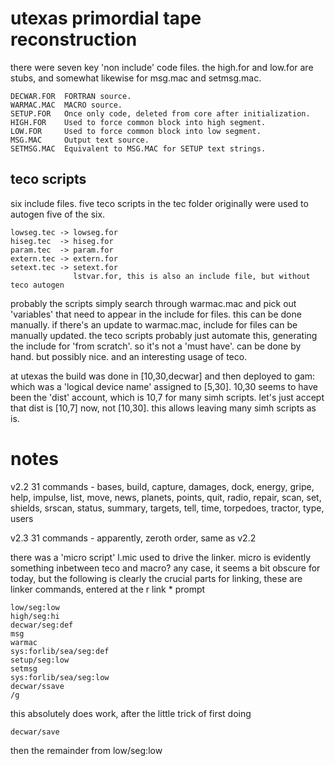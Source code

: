 # utexas primordial tape reconstruction

there were seven key 'non include' code files. the high.for and low.for are stubs, and somewhat likewise for msg.mac and setmsg.mac.
    
    DECWAR.FOR  FORTRAN source.
    WARMAC.MAC  MACRO source.
    SETUP.FOR   Once only code, deleted from core after initialization.
    HIGH.FOR    Used to force common block into high segment.
    LOW.FOR     Used to force common block into low segment.
    MSG.MAC     Output text source.
    SETMSG.MAC  Equivalent to MSG.MAC for SETUP text strings.

## teco scripts

six include files. five teco scripts in the tec folder originally were used to autogen five of the six.

    lowseg.tec -> lowseg.for
    hiseg.tec  -> hiseg.for
    param.tec  -> param.for
    extern.tec -> extern.for
    setext.tec -> setext.for
                  lstvar.for, this is also an include file, but without teco autogen

probably the scripts simply search through warmac.mac and pick out 'variables' that need to appear in the include for files. this can be done manually. if there's an update to warmac.mac, include for files can be manually updated. the teco scripts probably just automate this, generating the include for 'from scratch'. so it's not a 'must have'. can be done by hand. but possibly nice. and an interesting usage of teco.

at utexas the build was done in [10,30,decwar] and then deployed to gam: which was a 'logical device name' assigned to [5,30]. 10,30 seems to have been the 'dist' account, which is 10,7 for many simh scripts. let's just accept that dist is [10,7] now, not [10,30]. this allows leaving many simh scripts as is.

# notes

v2.2 31 commands - bases, build, capture, damages, dock, energy, gripe, help, impulse, list, move, news, planets, points, quit, radio, repair, scan, set, shields, srscan, status, summary, targets, tell, time, torpedoes, tractor, type, users

v2.3 31 commands - apparently, zeroth order, same as v2.2

there was a 'micro script' l.mic used to drive the linker. micro is evidently something inbetween teco and macro? any case, it seems a bit obscure for today, but the following is clearly the crucial parts for linking, these are linker commands, entered at the r link * prompt

    low/seg:low
    high/seg:hi
    decwar/seg:def
    msg
    warmac
    sys:forlib/sea/seg:def
    setup/seg:low
    setmsg
    sys:forlib/sea/seg:low
    decwar/ssave
    /g

this absolutely does work, after the little trick of first doing

    decwar/save

then the remainder from low/seg:low
